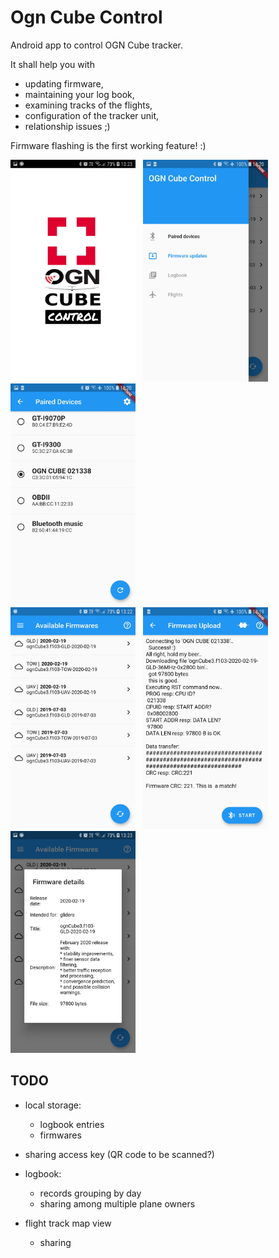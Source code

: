 # Ogn Cube Control

Android app to control OGN Cube tracker. 

It shall help you with
* updating firmware,
* maintaining your log book,
* examining tracks of the flights,
* configuration of the tracker unit,
* relationship issues ;)

Firmware flashing is the first working feature! :)

<img src="https://raw.githubusercontent.com/ibisek/ognCubeControl/master/propaganda/screenshots/Screenshot_20200228-132326.jpg" width="200" height="355"/>&nbsp;&nbsp;
<img src="https://raw.githubusercontent.com/ibisek/ognCubeControl/master/propaganda/screenshots/Screenshot_20200225-102030.jpg" width="200" height="355"/>&nbsp;&nbsp;
<img src="https://raw.githubusercontent.com/ibisek/ognCubeControl/master/propaganda/screenshots/Screenshot_20200225-102018.jpg" width="200" height="355"/>&nbsp;&nbsp;
<br>
<img src="https://raw.githubusercontent.com/ibisek/ognCubeControl/master/propaganda/screenshots/Screenshot_20200228-132220.jpg" width="200" height="355"/>&nbsp;&nbsp;
<img src="https://raw.githubusercontent.com/ibisek/ognCubeControl/master/propaganda/screenshots/Screenshot_20200225-101951.jpg" width="200" height="355"/>&nbsp;&nbsp;
<img src="https://raw.githubusercontent.com/ibisek/ognCubeControl/master/propaganda/screenshots/Screenshot_20200228-132301.jpg" width="200" height="355"/>&nbsp;&nbsp;

## TODO

* local storage:
    - logbook entries
    - firmwares

* sharing access key (QR code to be scanned?)

* logbook:
    - records grouping by day
    - sharing among multiple plane owners

* flight track map view
    - sharing
